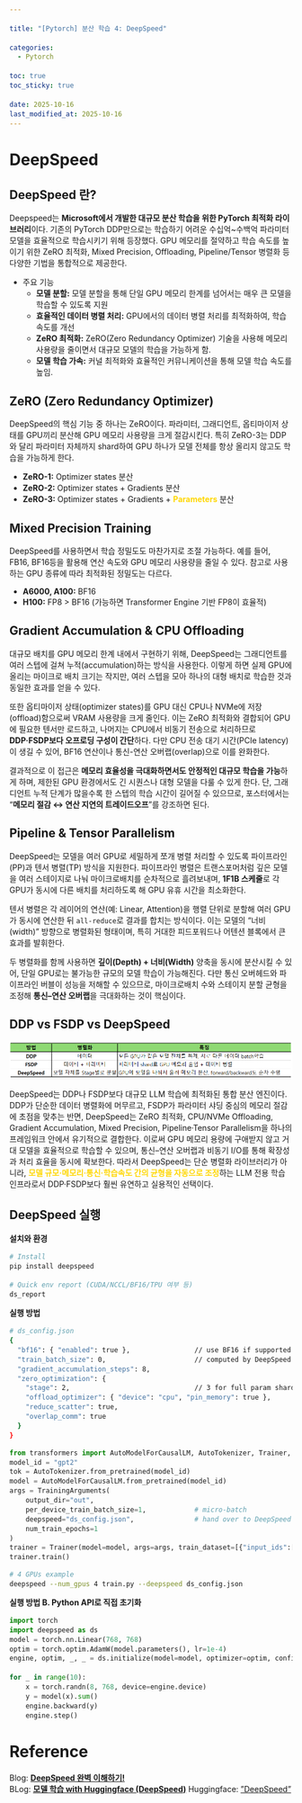 ```yaml
---

title: "[Pytorch] 분산 학습 4: DeepSpeed"

categories: 
  - Pytorch

toc: true
toc_sticky: true

date: 2025-10-16
last_modified_at: 2025-10-16
---
```


# DeepSpeed
## DeepSpeed 란?
Deepspeed는 **Microsoft에서 개발한 대규모 분산 학습을 위한 PyTorch 최적화 라이브러리**이다. 기존의 PyTorch DDP만으로는 학습하기 어려운 수십억~수백억 파라미터 모델을 효율적으로 학습시키기 위해 등장했다. GPU 메모리를 절약하고 학습 속도를 높이기 위한 ZeRO 최적화, Mixed Precision, Offloading, Pipeline/Tensor 병렬화 등 다양한 기법을 통합적으로 제공한다. 

- 주요 기능
    - **모델 분할:** 모델 분할을 통해 단일 GPU 메모리 한계를 넘어서는 매우 큰 모델을 학습할 수 있도록 지원
    - **효율적인 데이터 병렬 처리:** GPU에서의 데이터 병렬 처리를 최적화하여, 학습 속도를 개선
    - **ZeRO 최적화:** ZeRO(Zero Redundancy Optimizer) 기술을 사용해 메모리 사용량을 줄이면서 대규모 모델의 학습을 가능하게 함.
    - **모델 학습 가속:** 커널 최적화와 효율적인 커뮤니케이션을 통해 모델 학습 속도를 높임.

## ZeRO (Zero Redundancy Optimizer)

DeepSpeed의 핵심 기능 중 하나는 ZeRO이다. 파라미터, 그래디언트, 옵티마이저 상태를 GPU끼리 분산해 GPU 메모리 사용량을 크게 절감시킨다. 특히 ZeRO-3는 DDP와 달리 파라미터 자체까지 shard하여 GPU 하나가 모델 전체를 항상 올리지 않고도 학습을 가능하게 한다. 

- **ZeRO-1:** Optimizer states 분산
- **ZeRO-2:** Optimizer states + Gradients 분산
- **ZeRO-3:** Optimizer states + Gradients + <span style="color:gold">**Parameters**</span> 분산

## Mixed Precision Training

DeepSpeed를 사용하면서 학습 정밀도도 마찬가지로 조절 가능하다. 예를 들어, FB16, BF16등을 활용해 연산 속도와 GPU 메모리 사용량을 줄일 수 있다. 참고로 사용하는 GPU 종류에 따라 최적화된 정밀도는 다르다.

- **A6000, A100:** BF16
- **H100:** FP8 > BF16 (가능하면 Transformer Engine 기반 FP8이 효율적)

## Gradient Accumulation & CPU Offloading

대규모 배치를 GPU 메모리 한계 내에서 구현하기 위해, DeepSpeed는 그래디언트를 여러 스텝에 걸쳐 누적(accumulation)하는 방식을 사용한다. 이렇게 하면 실제 GPU에 올리는 마이크로 배치 크기는 작지만, 여러 스텝을 모아 하나의 대형 배치로 학습한 것과 동일한 효과를 얻을 수 있다.

또한 옵티마이저 상태(optimizer states)를 GPU 대신 CPU나 NVMe에 저장(offload)함으로써 VRAM 사용량을 크게 줄인다. 이는 ZeRO 최적화와 결합되어 GPU에 필요한 텐서만 로드하고, 나머지는 CPU에서 비동기 전송으로 처리하므로 **DDP·FSDP보다 오프로딩 구성이 간단**하다. 다만 CPU 전송 대기 시간(PCIe latency)이 생길 수 있어, BF16 연산이나 통신-연산 오버랩(overlap)으로 이를 완화한다.

결과적으로 이 접근은 **메모리 효율성을 극대화하면서도 안정적인 대규모 학습을 가능**하게 하며, 제한된 GPU 환경에서도 긴 시퀀스나 대형 모델을 다룰 수 있게 한다. 단, 그래디언트 누적 단계가 많을수록 한 스텝의 학습 시간이 길어질 수 있으므로, 포스터에서는 “**메모리 절감 ↔ 연산 지연의 트레이드오프**”를 강조하면 된다.

## **Pipeline & Tensor Parallelism**
DeepSpeed는 모델을 여러 GPU로 세밀하게 쪼개 병렬 처리할 수 있도록 파이프라인(PP)과 텐서 병렬(TP) 방식을 지원한다. 파이프라인 병렬은 트랜스포머처럼 깊은 모델을 여러 스테이지로 나눠 마이크로배치를 순차적으로 흘려보내며, **1F1B 스케줄**로 각 GPU가 동시에 다른 배치를 처리하도록 해 GPU 유휴 시간을 최소화한다.

텐서 병렬은 각 레이어의 연산(예: Linear, Attention)을 행렬 단위로 분할해 여러 GPU가 동시에 연산한 뒤 `all-reduce`로 결과를 합치는 방식이다. 이는 모델의 “너비(width)” 방향으로 병렬화된 형태이며, 특히 거대한 피드포워드나 어텐션 블록에서 큰 효과를 발휘한다.

두 병렬화를 함께 사용하면 **깊이(Depth) + 너비(Width)** 양축을 동시에 분산시킬 수 있어, 단일 GPU로는 불가능한 규모의 모델 학습이 가능해진다. 다만 통신 오버헤드와 파이프라인 버블이 성능을 저해할 수 있으므로, 마이크로배치 수와 스테이지 분할 균형을 조정해 **통신–연산 오버랩**을 극대화하는 것이 핵심이다.

## DDP vs FSDP vs DeepSpeed
<p align="center">
<img width="800" alt="1" src="https://github.com/meaningful96/Blogging/blob/main/Deep_Learning/Python&PyTorch/DeepSpeed_1.png?raw=true">
</p>

DeepSpeed는 DDP나 FSDP보다 대규모 LLM 학습에 최적화된 통합 분산 엔진이다. DDP가 단순한 데이터 병렬화에 머무르고, FSDP가 파라미터 샤딩 중심의 메모리 절감에 초점을 맞추는 반면, DeepSpeed는 ZeRO 최적화, CPU/NVMe Offloading, Gradient Accumulation, Mixed Precision, Pipeline·Tensor Parallelism을 하나의 프레임워크 안에서 유기적으로 결합한다. 이로써 GPU 메모리 용량에 구애받지 않고 거대 모델을 효율적으로 학습할 수 있으며, 통신–연산 오버랩과 비동기 I/O를 통해 확장성과 처리 효율을 동시에 확보한다. 따라서 DeepSpeed는 단순 병렬화 라이브러리가 아니라, <span style="color:gold">**모델 규모·메모리·통신·학습속도 간의 균형을 자동으로 조정**</span>하는 LLM 전용 학습 인프라로서 DDP·FSDP보다 훨씬 유연하고 실용적인 선택이다.


## DeepSpeed 실행
**설치와 환경**
```bash
# Install
pip install deepspeed

# Quick env report (CUDA/NCCL/BF16/TPU 여부 등)
ds_report
```

**실행 방법**
```bash
# ds_config.json
{
  "bf16": { "enabled": true },                // use BF16 if supported
  "train_batch_size": 0,                      // computed by DeepSpeed
  "gradient_accumulation_steps": 8,
  "zero_optimization": {
    "stage": 2,                               // 3 for full param sharding
    "offload_optimizer": { "device": "cpu", "pin_memory": true },
    "reduce_scatter": true,
    "overlap_comm": true
  }
}
```

```python
from transformers import AutoModelForCausalLM, AutoTokenizer, Trainer, TrainingArguments
model_id = "gpt2"
tok = AutoTokenizer.from_pretrained(model_id)
model = AutoModelForCausalLM.from_pretrained(model_id)
args = TrainingArguments(
    output_dir="out",
    per_device_train_batch_size=1,            # micro-batch
    deepspeed="ds_config.json",               # hand over to DeepSpeed
    num_train_epochs=1
)
trainer = Trainer(model=model, args=args, train_dataset=[{"input_ids":[0]}])
trainer.train()
```

```bash
# 4 GPUs example
deepspeed --num_gpus 4 train.py --deepspeed ds_config.json
```

**실행 방법 B. Python API로 직접 초기화**
```python
import torch
import deepspeed as ds
model = torch.nn.Linear(768, 768)
optim = torch.optim.AdamW(model.parameters(), lr=1e-4)
engine, optim, _, _ = ds.initialize(model=model, optimizer=optim, config="ds_config.json")

for _ in range(10):
    x = torch.randn(8, 768, device=engine.device)
    y = model(x).sum()
    engine.backward(y)
    engine.step()
```

# Reference
Blog: [**DeepSpeed 완벽 이해하기!**](https://mvje.tistory.com/m/286#google_vignette)  
BLog: [**모델 학습 with Huggingface (DeepSpeed)**]([https://databoom.tistory.com/entry/LLM-모델-학습-with-HuggingFace-DeepSpeed](https://databoom.tistory.com/entry/LLM-%EB%AA%A8%EB%8D%B8-%ED%95%99%EC%8A%B5-with-HuggingFace-DeepSpeed))  
Huggingface: [”DeepSpeed”](https://huggingface.co/docs/transformers/ko/deepspeed)
